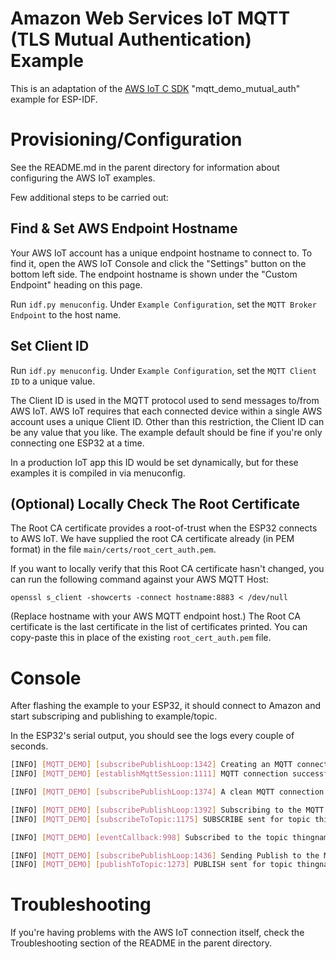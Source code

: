 # Amazon Web Services IoT MQTT (TLS Mutual Authentication) Example

This is an adaptation of the [AWS IoT C SDK](https://github.com/aws/aws-iot-device-sdk-embedded-C) "mqtt_demo_mutual_auth" example for ESP-IDF.

# Provisioning/Configuration

See the README.md in the parent directory for information about configuring the AWS IoT examples.

Few additional steps to be carried out:  

## Find & Set AWS Endpoint Hostname

Your AWS IoT account has a unique endpoint hostname to connect to. To find it, open the AWS IoT Console and click the "Settings" button on the bottom left side. The endpoint hostname is shown under the "Custom Endpoint" heading on this page.

Run `idf.py menuconfig`. Under `Example Configuration`, set the `MQTT Broker Endpoint` to the host name.

## Set Client ID

Run `idf.py menuconfig`. Under `Example Configuration`, set the `MQTT Client ID` to a unique value.

The Client ID is used in the MQTT protocol used to send messages to/from AWS IoT. AWS IoT requires that each connected device within a single AWS account uses a unique Client ID. Other than this restriction, the Client ID can be any value that you like. The example default should be fine if you're only connecting one ESP32 at a time.

In a production IoT app this ID would be set dynamically, but for these examples it is compiled in via menuconfig.

## (Optional) Locally Check The Root Certificate

The Root CA certificate provides a root-of-trust when the ESP32 connects to AWS IoT. We have supplied the root CA certificate already (in PEM format) in the file `main/certs/root_cert_auth.pem`.

If you want to locally verify that this Root CA certificate hasn't changed, you can run the following command against your AWS MQTT Host:

```
openssl s_client -showcerts -connect hostname:8883 < /dev/null
```

(Replace hostname with your AWS MQTT endpoint host.) The Root CA certificate is the last certificate in the list of certificates printed. You can copy-paste this in place of the existing `root_cert_auth.pem` file.

# Console

After flashing the example to your ESP32, it should connect to Amazon and start subscriping and publishing to example/topic.

In the ESP32's serial output, you should see the logs every couple of seconds.

```sh
[INFO] [MQTT_DEMO] [subscribePublishLoop:1342] Creating an MQTT connection to a2hokgmhoqmk0-ats.iot.us-east-1.amazonaws.com.
[INFO] [MQTT_DEMO] [establishMqttSession:1111] MQTT connection successfully established with broker.

[INFO] [MQTT_DEMO] [subscribePublishLoop:1374] A clean MQTT connection is established. Cleaning up all the stored outgoing publishes.

[INFO] [MQTT_DEMO] [subscribePublishLoop:1392] Subscribing to the MQTT topic thingname/example/topic.
[INFO] [MQTT_DEMO] [subscribeToTopic:1175] SUBSCRIBE sent for topic thingname/example/topic to broker.

[INFO] [MQTT_DEMO] [eventCallback:998] Subscribed to the topic thingname/example/topic. with maximum QoS 1.

[INFO] [MQTT_DEMO] [subscribePublishLoop:1436] Sending Publish to the MQTT topic thingname/example/topic.
[INFO] [MQTT_DEMO] [publishToTopic:1273] PUBLISH sent for topic thingname/example/topic to broker with packet ID 2.
```
# Troubleshooting

If you're having problems with the AWS IoT connection itself, check the Troubleshooting section of the README in the parent directory.
